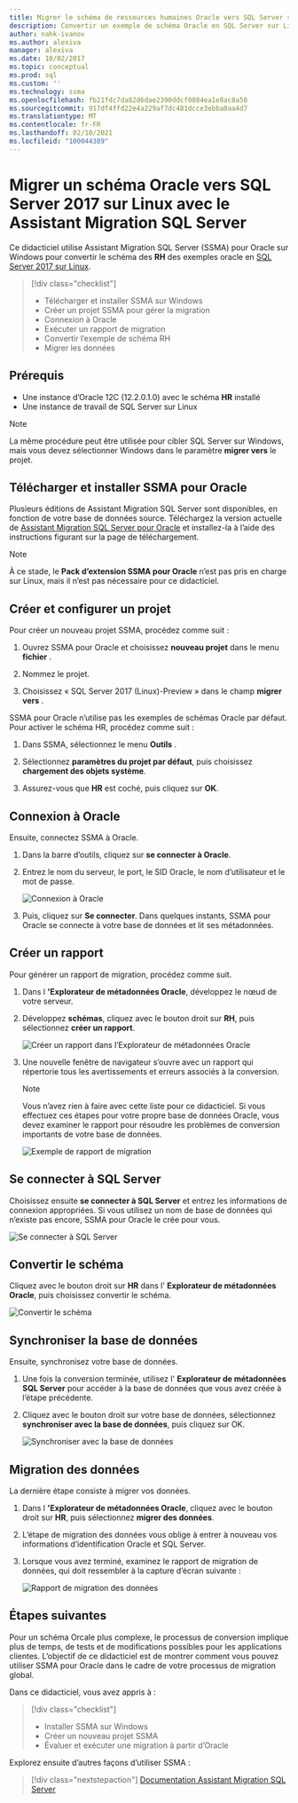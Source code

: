```yaml
---
title: Migrer le schéma de ressources humaines Oracle vers SQL Server sur Linux | Microsoft Docs
description: Convertir un exemple de schéma Oracle en SQL Server sur Linux
author: nahk-ivanov
ms.author: alexiva
manager: alexiva
ms.date: 10/02/2017
ms.topic: conceptual
ms.prod: sql
ms.custom: ''
ms.technology: ssma
ms.openlocfilehash: fb21fdc7da82d6dae2390ddcf0884ea1e8ac8a58
ms.sourcegitcommit: 917df4ffd22e4a229af7dc481dcce3ebba0aa4d7
ms.translationtype: MT
ms.contentlocale: fr-FR
ms.lasthandoff: 02/10/2021
ms.locfileid: "100044389"
---
```

# <a name="migrate-an-oracle-schema-to-sql-server-2017-on-linux-with-the-sql-server-migration-assistant"></a>Migrer un schéma Oracle vers SQL Server 2017 sur Linux avec le Assistant Migration SQL Server

Ce didacticiel utilise Assistant Migration SQL Server (SSMA) pour Oracle sur Windows pour convertir le schéma des **RH** des exemples oracle en [SQL Server 2017 sur Linux](../../linux/sql-server-linux-overview.md).

> [!div class="checklist"]
> * Télécharger et installer SSMA sur Windows
> * Créer un projet SSMA pour gérer la migration
> * Connexion à Oracle
> * Exécuter un rapport de migration
> * Convertir l’exemple de schéma RH
> * Migrer les données

## <a name="prerequisites"></a>Prérequis

- Une instance d’Oracle 12C (12.2.0.1.0) avec le schéma **HR** installé
- Une instance de travail de SQL Server sur Linux

> [!NOTE]
> La même procédure peut être utilisée pour cibler SQL Server sur Windows, mais vous devez sélectionner Windows dans le paramètre **migrer vers** le projet.

## <a name="download-and-install-ssma-for-oracle"></a>Télécharger et installer SSMA pour Oracle

Plusieurs éditions de Assistant Migration SQL Server sont disponibles, en fonction de votre base de données source.  Téléchargez la version actuelle de [Assistant Migration SQL Server pour Oracle](https://aka.ms/ssmafororacle) et installez-la à l’aide des instructions figurant sur la page de téléchargement.

> [!NOTE]
> À ce stade, le **Pack d’extension SSMA pour Oracle** n’est pas pris en charge sur Linux, mais il n’est pas nécessaire pour ce didacticiel.

## <a name="create-and-set-up-project"></a>Créer et configurer un projet

Pour créer un nouveau projet SSMA, procédez comme suit :

1. Ouvrez SSMA pour Oracle et choisissez **nouveau projet** dans le menu **fichier** .

1. Nommez le projet.

1. Choisissez « SQL Server 2017 (Linux)-Preview » dans le champ **migrer vers** .

SSMA pour Oracle n’utilise pas les exemples de schémas Oracle par défaut. Pour activer le schéma HR, procédez comme suit :

1. Dans SSMA, sélectionnez le menu **Outils** .

1. Sélectionnez **paramètres du projet par défaut**, puis choisissez **chargement des objets système**.

1. Assurez-vous que **HR** est coché, puis cliquez sur **OK**.

## <a name="connect-to-oracle"></a>Connexion à Oracle

Ensuite, connectez SSMA à Oracle.

1. Dans la barre d’outils, cliquez sur **se connecter à Oracle**.

1. Entrez le nom du serveur, le port, le SID Oracle, le nom d’utilisateur et le mot de passe.

   ![Connexion à Oracle](./media/sql-server-linux-convert-from-oracle/ConnectToOracle.png)

1. Puis, cliquez sur **Se connecter**. Dans quelques instants, SSMA pour Oracle se connecte à votre base de données et lit ses métadonnées.

## <a name="create-a-report"></a>Créer un rapport

Pour générer un rapport de migration, procédez comme suit.

1. Dans l **'Explorateur de métadonnées Oracle**, développez le nœud de votre serveur.

1. Développez **schémas**, cliquez avec le bouton droit sur **RH**, puis sélectionnez **créer un rapport**.

   ![Créer un rapport dans l’Explorateur de métadonnées Oracle](./media/sql-server-linux-convert-from-oracle/CreateReport.png)

1. Une nouvelle fenêtre de navigateur s’ouvre avec un rapport qui répertorie tous les avertissements et erreurs associés à la conversion.

   > [!NOTE]
   > Vous n’avez rien à faire avec cette liste pour ce didacticiel. Si vous effectuez ces étapes pour votre propre base de données Oracle, vous devez examiner le rapport pour résoudre les problèmes de conversion importants de votre base de données.

   ![Exemple de rapport de migration](./media/sql-server-linux-convert-from-oracle/SSMAReport.png)

## <a name="connect-to-sql-server"></a>Se connecter à SQL Server

Choisissez ensuite **se connecter à SQL Server** et entrez les informations de connexion appropriées.  Si vous utilisez un nom de base de données qui n’existe pas encore, SSMA pour Oracle le crée pour vous.

![Se connecter à SQL Server](./media/sql-server-linux-convert-from-oracle/ConnectToSQLServer.png)

## <a name="convert-schema"></a>Convertir le schéma

Cliquez avec le bouton droit sur **HR** dans l' **Explorateur de métadonnées Oracle**, puis choisissez convertir le schéma.

![Convertir le schéma](./media/sql-server-linux-convert-from-oracle/ConvertSchema.png)

## <a name="synchronize-database"></a>Synchroniser la base de données

Ensuite, synchronisez votre base de données.

1. Une fois la conversion terminée, utilisez l' **Explorateur de métadonnées SQL Server** pour accéder à la base de données que vous avez créée à l’étape précédente.

1. Cliquez avec le bouton droit sur votre base de données, sélectionnez **synchroniser avec la base de données**, puis cliquez sur OK.

   ![Synchroniser avec la base de données](./media/sql-server-linux-convert-from-oracle/SynchronizeWithDatabase.png)

## <a name="migrate-data"></a>Migration des données

La dernière étape consiste à migrer vos données.

1. Dans l **'Explorateur de métadonnées Oracle**, cliquez avec le bouton droit sur **HR**, puis sélectionnez **migrer des données**.

1. L’étape de migration des données vous oblige à entrer à nouveau vos informations d’identification Oracle et SQL Server.

1. Lorsque vous avez terminé, examinez le rapport de migration de données, qui doit ressembler à la capture d’écran suivante :

   ![Rapport de migration des données](./media/sql-server-linux-convert-from-oracle/DataMigrationReport.png)

## <a name="next-steps"></a>Étapes suivantes

Pour un schéma Orcale plus complexe, le processus de conversion implique plus de temps, de tests et de modifications possibles pour les applications clientes. L’objectif de ce didacticiel est de montrer comment vous pouvez utiliser SSMA pour Oracle dans le cadre de votre processus de migration global.

Dans ce didacticiel, vous avez appris à :
> [!div class="checklist"]
> * Installer SSMA sur Windows
> * Créer un nouveau projet SSMA
> * Évaluer et exécuter une migration à partir d’Oracle

Explorez ensuite d’autres façons d’utiliser SSMA :

> [!div class="nextstepaction"]
>[Documentation Assistant Migration SQL Server](../sql-server-migration-assistant.md)
